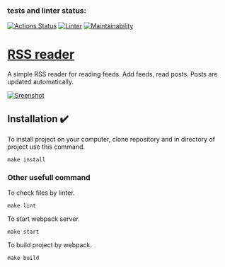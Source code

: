 ### tests and linter status:

[![Actions Status](https://github.com/pershin-daniil/frontend-project-11/workflows/hexlet-check/badge.svg)](https://github.com/pershin-daniil/frontend-project-11/actions)
[![Linter](https://github.com/pershin-daniil/frontend-project-11/actions/workflows/nodejs.yml/badge.svg?branch=main)](https://github.com/pershin-daniil/frontend-project-11/actions/workflows/nodejs.yml)
[![Maintainability](https://api.codeclimate.com/v1/badges/b63230fa7c0dd74565dc/maintainability)](https://codeclimate.com/github/pershin-daniil/frontend-project-11/maintainability)

# [RSS reader](https://rss-reader-pershin-daniil-psi.vercel.app/)

A simple RSS reader for reading feeds. Add feeds, read posts. Posts are updated automatically.

[![Sreenshot](https://ik.imagekit.io/pppershin/512FA89E-CE5D-4B34-B859-A9AA4D4B7699_16qB1h9Kb.jpeg?ik-sdk-version=javascript-1.4.3&updatedAt=1669282576995)](https://rss-reader-pershin-daniil-psi.vercel.app/)

## Installation :heavy_check_mark:

To install project on your computer, clone repository and in directory of project use this command.

    make install

### Other usefull command

To check files by linter.

    make lint

To start webpack server.

    make start

To build project by webpack.

    make build


